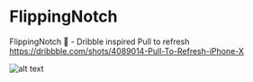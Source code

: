 # FlippingNotch
FlippingNotch 🤙 - Dribble inspired Pull to refresh https://dribbble.com/shots/4089014-Pull-To-Refresh-iPhone-X


![alt text](https://cdn.dribbble.com/users/793057/screenshots/4089014/iphone-x-pull-to-refresh.gif)
